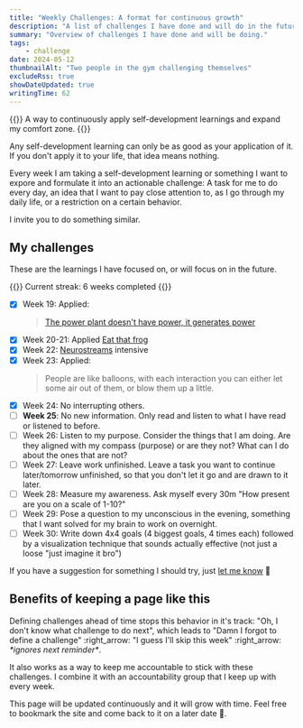 ```yaml
---
title: "Weekly Challenges: A format for continuous growth"
description: "A list of challenges I have done and will do in the future. The motivation and effectiveness of weekly challenges is explained."
summary: "Overview of challenges I have done and will be doing."
tags:
    - challenge
date: 2024-05-12
thumbnailAlt: "Two people in the gym challenging themselves"
excludeRss: true
showDateUpdated: true
writingTime: 62
---
```


{{<lead>}}
A way to continuously apply self-development learnings and expand my comfort zone.
{{</lead>}}

Any self-development learning can only be as good as your application of it.
If you don't apply it to your life, that idea means nothing.

Every week I am taking a self-development learning or something I want to
expore and formulate it into an actionable challenge:
A task for me to do every day,
an idea that I want to pay close attention to, as I go through my daily
life, or
a restriction on a certain behavior.

<!-- TODO: expand -->
I invite you to do something similar.

## My challenges

These are the learnings I have focused on, or will focus on in the future.

{{<badge>}}
Current streak: 6 weeks completed
{{</badge>}}

- [x] Week 19: Applied:
  >[The power plant doesn't have power, it generates power](essay/power-plant)
- [x] Week 20-21: Applied [Eat that frog](essay/eat-that-frog)
- [x] Week 22: [Neurostreams](review/neurostreams) intensive
- [x] Week 23: Applied:
    > People are like balloons, with each interaction you can either
    let some air out of them, or blow them up a little.
- [x] Week 24: No interrupting others.
- [ ] **Week 25**: No new information. Only read and listen to what I have read or
    listened to before.
- [ ] Week 26: Listen to my purpose. Consider the things that I am doing.
Are they aligned with my compass (purpose) or are they not? What can I do
about the ones that are not?
- [ ] Week 27: Leave work unfinished. Leave a task you want to continue
later/tomorrow unfinished, so that you don't let it go and are drawn to it
later.
- [ ] Week 28: Measure my awareness. Ask myself every 30m "How present are
you on a scale of 1-10?"
- [ ] Week 29: Pose a question to my unconscious in the evening, something
that I want solved for my brain to work on overnight.
- [ ] Week 30: Write down 4x4 goals (4 biggest goals, 4 times each) followed by
    a visualization technique that sounds actually effective
    (not just a loose "just imagine it bro")
<!-- - [ ] Week <++>: <++> -->

If you have a suggestion for something I should try,
just [let me know](mailto:challenge-suggestion@jneidel.com) :slightly_smiling_face:

<!-- TODO: rework -->
<!-- ## What is this? -->
<!---->
<!-- My goal is to write an article about the experience of each challenge. -->
<!-- So for past challenges you will find those articles linked. -->
<!-- Each challenge also comes with a short description of what it's about/what my -->
<!-- intention for it was. -->

## Benefits of keeping a page like this

Defining challenges ahead of time stops this behavior in it's track:
"Oh, I don't know what challenge to do next", which leads to "Damn I forgot to
define a challenge" :right_arrow: "I guess I'll skip this week" :right_arrow:
_\*ignores next reminder\*_.

It also works as a way to keep me accountable to stick with these challenges.
I combine it with an accountability group that I keep up with every week.

This page will be updated continuously and it will grow with time.
Feel free to bookmark the site and come back to it on a later date
:slightly_smiling_face:.
